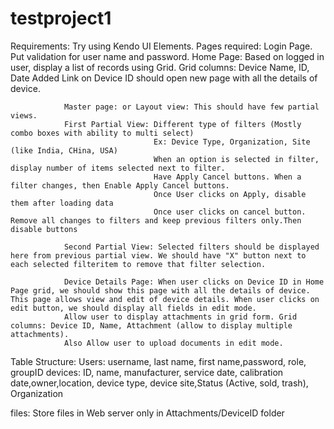 # testproject1

Requirements: Try using Kendo UI Elements.
Pages required: Login Page. Put validation for user name and password.
                Home Page: Based on logged in user, display a list of records using Grid.
                           Grid columns: Device Name, ID, Date Added
                           Link on Device ID should open new page with all the details of device.
                           
                Master page: or Layout view: This should have few partial views. 
                First Partial View: Different type of filters (Mostly combo boxes with ability to multi select)
                                    Ex: Device Type, Organization, Site (like India, CHina, USA)
                                    When an option is selected in filter, display number of items selected next to filter.
                                    Have Apply Cancel buttons. When a filter changes, then Enable Apply Cancel buttons.
                                    Once User clicks on Apply, disable them after loading data
                                    Once user clicks on cancel button. Remove all changes to filters and keep previous filters only.Then disable buttons
                                    
                Second Partial View: Selected filters should be displayed here from previous partial view. We should have "X" button next to each selected filteritem to remove that filter selection.
                
                Device Details Page: When user clicks on Device ID in Home Page grid, we should show this page with all the details of device. This page allows view and edit of device details. When user clicks on edit button, we should display all fields in edit mode.
                Allow user to display attachments in grid form. Grid columns: Device ID, Name, Attachment (allow to display multiple attachments).
                Also Allow user to upload documents in edit mode.
                
 Table Structure:
 Users: username, last name, first name,password, role, groupID
 devices: ID, name, manufacturer, service date, calibration date,owner,location, device type, device site,Status (Active, sold, trash), Organization
 
  files: Store files in Web server only in Attachments/DeviceID folder
 
 
 
